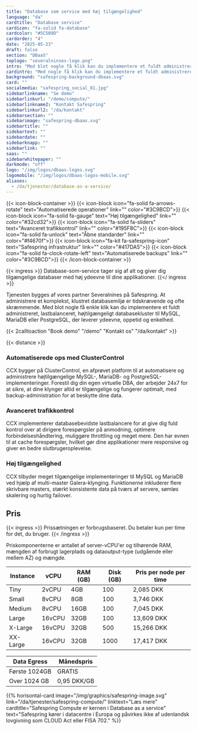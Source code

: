 ```yaml
---
title: "Database som service med høj tilgængelighed"
language: "da"
cardtitle: "Database service"
cardicon: "fa-solid fa-database"
cardcolor: "#5C509D"
cardorder: "4"
date: "2025-05-23"
draft: false
section: "DBaaS"
toplogo: "severalninses-logo.png"
intro: "Med blot nogle få klik kan du implementere et fuldt administreret, lastbalanceret, højtilgængeligt databasekluster til MySQL, MariaDB eller PostgreSQL, der leverer ydeevne, oppetid og enkelhed."
cardintro: "Med nogle få klik kan du implementere et fuldt administreret databasekluster."
background: "safespring-background-dbaas.svg"
card: ""
socialmedia: "safespring_social_01.jpg"
sidebarlinkname: "Se demo"
sidebarlinkurl: "/demo/compute/"
sidebarlinkname2: "Kontakt Safespring"
sidebarlinkurl2: "/da/kontakt"
sidebarsection: ""
sidebarimage: "safespring-dbaas.svg"
sidebartitle: ""
sidebartext: ""
sidebardate: ""
sidebarknapp: ""
sidebarlink: ""
saas: ""
sidebarwhitepaper: ""
darkmode: "off"
logo: "/img/logos/dbaas-logos.svg"
logomobile: "/img/logos/dbaas-logos-mobile.svg"
aliases:
  - /da/tjenester/database-as-a-service/
---
```


{{< icon-block-container >}}
{{< icon-block icon="fa-solid fa-arrows-rotate" text="Automatiserede operationer" link="" color="#3C9BCD">}}
{{< icon-block icon="fa-solid fa-gauge" text="Høj tilgængelighed" link="" color="#32cd32">}}
{{< icon-block icon="fa-solid fa-sliders" text="Avanceret trafikkontrol" link="" color="#195F8C">}}
{{< icon-block icon="fa-solid fa-unlock" text="Åbne standarder" link="" color="#f4670f">}}
{{< icon-block icon="fa-kit fa-safespring-icon" text="Safespring infrastruktur" link="" color="#417DA5">}}
{{< icon-block icon="fa-solid fa-clock-rotate-left" text="Automatiserede backups" link="" color="#3C9BCD">}}
{{< /icon-block-container >}}

{{< ingress >}}
Database-som-service tager sig af alt og giver dig tilgængelige databaser med høj ydeevne til dine applikationer.
{{</ ingress >}}

Tjenesten bygges af vores partner Severalnines på Safespring. At administrere et komplekst, klustret databasemiljø er tidskrævende og ofte skræmmende. Med blot nogle få enkle klik kan du implementere et fuldt administreret, lastbalanceret, højtilgængeligt databasekluster til MySQL, MariaDB eller PostgreSQL, der leverer ydeevne, oppetid og enkelhed.

{{< 2calltoaction "Book demo" "/demo" "Kontakt os" "/da/kontakt" >}}

{{< distance >}}

### Automatiserede ops med ClusterControl

CCX bygger på ClusterControl, en afprøvet platform til at automatisere og administrere højtilgængelige MySQL-, MariaDB- og PostgreSQL-implementeringer. Forestil dig din egen virtuelle DBA, der arbejder 24x7 for at sikre, at dine klynger altid er tilgængelige og fungerer optimalt, med backup-administration for at beskytte dine data.

### Avanceret trafikkontrol

CCX implementerer databasebevidste lastbalancere for at give dig fuld kontrol over at dirigere forespørgsler på anmodning, optimere forbindelseshåndtering, muliggøre throttling og meget mere. Den har evnen til at cache forespørgsler, hvilket gør dine applikationer mere responsive og giver en bedre slutbrugeroplevelse.

### Høj tilgængelighed

CCX tilbyder meget tilgængelige implementeringer til MySQL og MariaDB ved hjælp af multi-master Galera-klynging. Funktionerne inkluderer flere skrivbare masters, stærkt konsistente data på tværs af servere, sømløs skalering og hurtig failover.

## Pris

{{< ingress >}}
Prissætningen er forbrugsbaseret. Du betaler kun per time for det, du bruger.
{{< /ingress >}}

Priskomponenterne er antallet af server-vCPU'er og tilhørende RAM, mængden af forbrugt lagerplads og dataoutput-type (udgående eller mellem AZ) og mængde.

| Instance | vCPU   | RAM (GB) | Disk (GB) | Pris per node per time |
| -------- | ------ | -------- | --------- | ---------------------- |
| Tiny     | 2vCPU  | 4GB      | 100       | 2,085 DKK              |
| Small    | 8vCPU  | 8GB      | 100       | 3,746 DKK              |
| Medium   | 8vCPU  | 16GB     | 100       | 7,045 DKK              |
| Large    | 16vCPU | 32GB     | 100       | 13,609 DKK             |
| X-Large  | 16vCPU | 32GB     | 500       | 15,266 DKK             |
| XX-Large | 16vCPU | 32GB     | 1000      | 17,417 DKK             |

| Data Egress   | Månedspris  |
| ------------- | ----------- |
| Første 1024GB | GRATIS      |
| Over 1024 GB  | 0,95 DKK/GB |

{{% horisontal-card image="/img/graphics/safespring-image.svg" link="/da/tjenester/safespring-compute/" linktext="Læs mere" cardtitle="Safespring Compute er kernen i Database as a service" text="Safespring kører i datacentre i Europa og påvirkes ikke af udenlandsk lovgivning som CLOUD Act eller FISA 702." %}}

